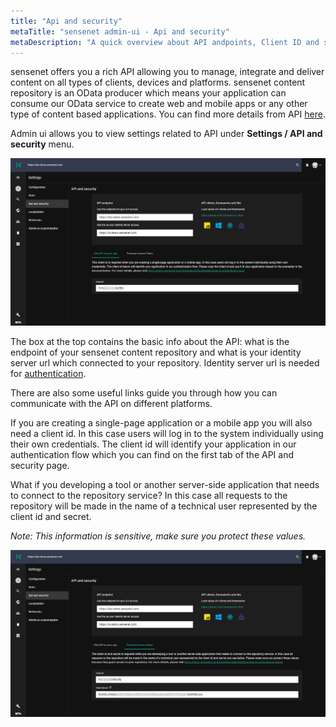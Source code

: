 ```yaml
---
title: "Api and security"
metaTitle: "sensenet admin-ui - Api and security"
metaDescription: "A quick overview about API andpoints, Client ID and secret"
---
```


sensenet offers you a rich API allowing you to manage, integrate and deliver content on all types of clients, devices and platforms. sensenet content repository is an OData producer which means your application can consume our OData service to create web and mobile apps or any other type of content based applications. You can find more details from API [here](https://docs.sensenet.com/api-docs/basic-concepts).


Admin ui allows you to view settings related to API under **Settings / API and security** menu.

![API and security](./img/api-and-security.png "API and security")

The box at the top contains the basic info about the API: what is the endpoint of your sensenet content repository and what is your identity server url which connected to your repository. Identity server url is needed for [authentication](https://docs.sensenet.com/tutorials/authentication).

There are also some useful links guide you through how you can communicate with the API on different platforms.

If you are creating a single-page application or a mobile app you will also need a client id. In this case users will log in to the system individually using their own credentials. The client id will identify your application in our authentication flow which you can find on the first tab of the API and security page.

What if you developing a tool or another server-side application that needs to connect to the repository service? In this case all requests to the repository will be made in the name of a technical user represented by the client id and secret.

*Note: This information is sensitive, make sure you protect these values.*

![API clientID and secret](./img/api-and-security-secret.png "API clientID and secret")
